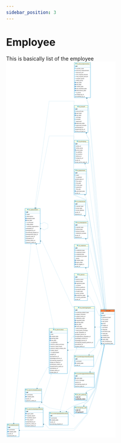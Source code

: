 ```yaml
---
sidebar_position: 3
---
```


# Employee

This is basically list of the employee
![alt text](<../../../../../../../../../static/img/prismaenterprise - jhi_user.png>)
